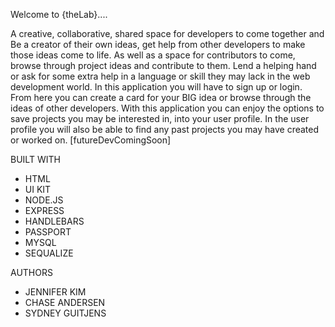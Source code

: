 Welcome to {theLab}.... 

A creative, collaborative, shared space for developers to come together and Be a creator of their own ideas, get help from other developers to make those ideas come to life. As well as a space for contributors to come, browse through project ideas and contribute to them. Lend a helping hand or ask for some extra help in a language or skill they may lack in the web development world. In this application you will have to sign up or login. From here you can create a card for your BIG idea or browse through the ideas of other developers. With this application you can enjoy the options to save projects you may be interested in, into your user profile. In the user profile you will also be able to find any past projects you may have created or worked on. [futureDevComingSoon]

BUILT WITH
- HTML
- UI KIT
- NODE.JS
- EXPRESS
- HANDLEBARS
- PASSPORT
- MYSQL
- SEQUALIZE 

AUTHORS 
- JENNIFER KIM
- CHASE ANDERSEN
- SYDNEY GUITJENS
